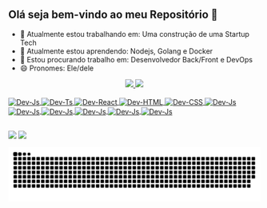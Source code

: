 ## Olá seja bem-vindo ao meu Repositório 👋

- 🔭 Atualmente estou trabalhando em: Uma construção de uma Startup Tech
- 🌱 Atualmente estou aprendendo: Nodejs, Golang e Docker
- 🤔 Estou procurando trabalho em: Desenvolvedor Back/Front e DevOps 
- 😄 Pronomes: Ele/dele

<!-- Gráficos e informações do repositório -->
<div align="center">
<a href="https://github.com/PedroHenrique2107">
<img height="180em" src="https://github-readme-stats.vercel.app/api?username=PedroHenrique2107&show_icons=true&theme=dracula&include_all_commits=true&count_private=true"/>
<img height="180em" src="https://github-readme-stats.vercel.app/api/top-langs/?username=PedroHenrique2107&layout=compact&langs_count=7&theme=dracula"/>
</div>

<!-- Icones e ferramentas tech usadas -->
<div style="display: inline_block"><br>
<img align="center" alt="Dev-Js" height="30" width="40" src="https://cdn.jsdelivr.net/gh/devicons/devicon@latest/icons/html5/html5-original.svg" />
<img align="center" alt="Dev-Ts" height="30" width="40" src="https://cdn.jsdelivr.net/gh/devicons/devicon@latest/icons/css3/css3-original.svg" />
<img align="center" alt="Dev-React" height="30" width="40" src="https://cdn.jsdelivr.net/gh/devicons/devicon@latest/icons/javascript/javascript-original.svg" />
<img align="center" alt="Dev-HTML" height="30" width="40" src="https://cdn.jsdelivr.net/gh/devicons/devicon@latest/icons/nodejs/nodejs-original-wordmark.svg" />
<img align="center" alt="Dev-CSS" height="30" width="40" src="https://cdn.jsdelivr.net/gh/devicons/devicon@latest/icons/go/go-original.svg" />
<img align="center" alt="Dev-Js" height="30" width="40" src="https://cdn.jsdelivr.net/gh/devicons/devicon@latest/icons/python/python-original.svg" />
<img align="center" alt="Dev-Js" height="30" width="40" src="https://cdn.jsdelivr.net/gh/devicons/devicon@latest/icons/mysql/mysql-original-wordmark.svg" />
<img align="center" alt="Dev-Js" height="30" width="40" src="https://cdn.jsdelivr.net/gh/devicons/devicon@latest/icons/postgresql/postgresql-original-wordmark.svg" />
<img align="center" alt="Dev-Js" height="30" width="40" src="https://cdn.jsdelivr.net/gh/devicons/devicon@latest/icons/linux/linux-original.svg" />
<img align="center" alt="Dev-Js" height="30" width="40" src="https://cdn.jsdelivr.net/gh/devicons/devicon@latest/icons/kubernetes/kubernetes-original.svg" />
<img align="center" alt="Dev-Js" height="30" width="40" src="https://cdn.jsdelivr.net/gh/devicons/devicon@latest/icons/terraform/terraform-original.svg" />
</div>

  
##

<!-- Formas de contato -->
<div>
<a href = "mailto:pedrohmsousa2023@gmail.com"><img src="https://img.shields.io/badge/Gmail-D14836?style=for-the-badge&logo=gmail&logoColor=white" target="_blank"></a>
<a href="https://www.linkedin.com/in/pedro-henrique-mendes-78a59325a/" target="_blank"><img src="https://img.shields.io/badge/-LinkedIn-%230077B5?style=for-the-badge&logo=linkedin&logoColor=white" target="_blank"></a>
  
  ![Snake animation](https://github.com/PedroHenrique2107/PedroHenrique2107/blob/output/github-contribution-grid-snake.svg) 

</div>
